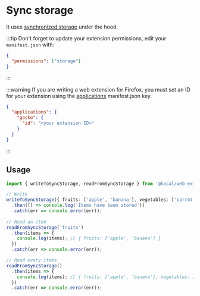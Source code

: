 # Sync storage

It uses [synchronized storage](https://developer.mozilla.org/en-US/docs/Mozilla/Add-ons/WebExtensions/API/storage/sync) under the hood.

:::tip
Don't forget to update your extension permissions, edit your `manifest.json` with:

```json
{
  "permissions": ["storage"]
}
```
:::

:::warning
If you are writing a web extension for Firefox, you must set an ID for your extension using the [applications](https://developer.mozilla.org/en-US/docs/Mozilla/Add-ons/WebExtensions/manifest.json/applications) manifest.json key.

```json
{
  "applications": {
    "gecko": {
      "id": "<your extension ID>"
    }
  }
}
```
:::

## Usage

```typescript
import { writeToSyncStorage, readFromSyncStorage } from '@kocal/web-extension-library';

// Write
writeToSyncStorage({ fruits: ['apple', 'banana'], vegetables: ['carrot'] })
  .then(() => console.log('Items have been stored'))
  .catch(err => console.error(err));
    
// Read an item
readFromSyncStorage('fruits')
  .then(items => {
    console.log(items); // { fruits: ['apple', 'banana'] }
  })
  .catch(err => console.error(err));

// Read every items 
readFromSyncStorage()
  .then(items => {
    console.log(items); // { fruits: ['apple', 'banana'], vegetables: ['carrot'] }
  })
  .catch(err => console.error(err));
```
